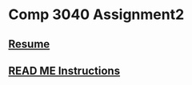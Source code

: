 # Comp 3040 Assignment2

## [Resume](docs/Ethan%20Ducharme%20Resume.md)

## [READ ME Instructions](docs/README.md)
